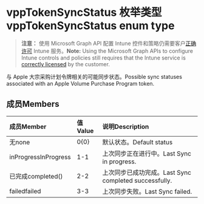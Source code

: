 # <a name="vpptokensyncstatus-enum-type"></a><span data-ttu-id="a7f99-101">vppTokenSyncStatus 枚举类型</span><span class="sxs-lookup"><span data-stu-id="a7f99-101">vppTokenSyncStatus enum type</span></span>

> <span data-ttu-id="a7f99-102">**注意：** 使用 Microsoft Graph API 配置 Intune 控件和策略仍需要客户[正确许可](https://go.microsoft.com/fwlink/?linkid=839381) Intune 服务。</span><span class="sxs-lookup"><span data-stu-id="a7f99-102">**Note:** Using the Microsoft Graph APIs to configure Intune controls and policies still requires that the Intune service is [correctly licensed](https://go.microsoft.com/fwlink/?linkid=839381) by the customer.</span></span>

<span data-ttu-id="a7f99-103">与 Apple 大宗采购计划令牌相关的可能同步状态。</span><span class="sxs-lookup"><span data-stu-id="a7f99-103">Possible sync statuses associated with an Apple Volume Purchase Program token.</span></span>
## <a name="members"></a><span data-ttu-id="a7f99-104">成员</span><span class="sxs-lookup"><span data-stu-id="a7f99-104">Members</span></span>
|<span data-ttu-id="a7f99-105">成员</span><span class="sxs-lookup"><span data-stu-id="a7f99-105">Member</span></span>|<span data-ttu-id="a7f99-106">值</span><span class="sxs-lookup"><span data-stu-id="a7f99-106">Value</span></span>|<span data-ttu-id="a7f99-107">说明</span><span class="sxs-lookup"><span data-stu-id="a7f99-107">Description</span></span>|
|:---|:---|:---|
|<span data-ttu-id="a7f99-108">无</span><span class="sxs-lookup"><span data-stu-id="a7f99-108">none</span></span>|<span data-ttu-id="a7f99-109">0</span><span class="sxs-lookup"><span data-stu-id="a7f99-109">{0}</span></span>|<span data-ttu-id="a7f99-110">默认状态。</span><span class="sxs-lookup"><span data-stu-id="a7f99-110">Default status</span></span>|
|<span data-ttu-id="a7f99-111">inProgress</span><span class="sxs-lookup"><span data-stu-id="a7f99-111">InProgress</span></span>|<span data-ttu-id="a7f99-112">1</span><span class="sxs-lookup"><span data-stu-id="a7f99-112">-1</span></span>|<span data-ttu-id="a7f99-113">上次同步正在进行中。</span><span class="sxs-lookup"><span data-stu-id="a7f99-113">Last Sync in progress.</span></span>|
|<span data-ttu-id="a7f99-114">已完成</span><span class="sxs-lookup"><span data-stu-id="a7f99-114">completed()</span></span>|<span data-ttu-id="a7f99-115">2</span><span class="sxs-lookup"><span data-stu-id="a7f99-115">-2</span></span>|<span data-ttu-id="a7f99-116">上次同步已成功完成。</span><span class="sxs-lookup"><span data-stu-id="a7f99-116">Last Sync completed successfully.</span></span>|
|<span data-ttu-id="a7f99-117">failed</span><span class="sxs-lookup"><span data-stu-id="a7f99-117">failed</span></span>|<span data-ttu-id="a7f99-118">3</span><span class="sxs-lookup"><span data-stu-id="a7f99-118">-3</span></span>|<span data-ttu-id="a7f99-119">上次同步失败。</span><span class="sxs-lookup"><span data-stu-id="a7f99-119">Last Sync failed.</span></span>|



